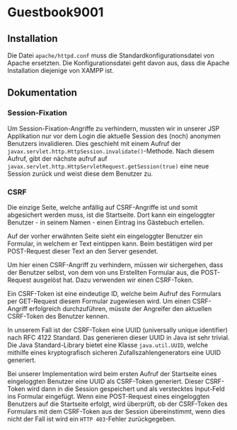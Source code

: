 # Guestbook9001

## Installation

Die Datei `apache/httpd.conf` muss die Standardkonfigurationsdatei von Apache ersetzten. Die Konfigurationsdatei geht
davon aus, dass die Apache Installation diejenige von XAMPP ist.

## Dokumentation

### Session-Fixation

Um Session-Fixation-Angriffe zu verhindern, mussten wir in unserer JSP Applikation nur vor dem Login die aktuelle
Session des (noch) anonymen Benutzers invalidieren. Dies geschieht mit einem Aufruf der
`javax.servlet.http.HttpSession.invalidate()`-Methode. Nach diesem Aufruf, gibt der nächste aufruf auf
`javax.servlet.http.HttpServletRequest.getSession(true)` eine neue Session zurück und weist diese dem Benutzer zu.

### CSRF

Die einzige Seite, welche anfällig auf CSRF-Angriffe ist und somit abgesichert werden muss, ist die Startseite.
Dort kann ein eingeloggter Benutzer - in seinem Namen - einen Eintrag ins Gästebuch ertellen.

Auf der vorher erwähnten Seite sieht ein eingeloggter Benutzer ein Formular, in welchem er Text eintippen kann.
Beim bestätigen wird per POST-Request dieser Text an den Server gesendet.

Um hier einen CSRF-Angriff zu verhindern, müssen wir sichergehen, dass der Benutzer selbst, von dem von uns Erstellten
Formular aus, die POST-Request ausgelöst hat.
Dazu verwenden wir einen CSRF-Token.

Ein CSRF-Token ist eine eindeutige ID, welche beim Aufruf des Formulars per GET-Request diesem Formular zugewiesen wird.
Um einen CSRF-Angriff erfolgreich durchzuführen, müsste der Angreifer den aktuellen CSRF-Token des Benutzer kennen.

In unserem Fall ist der CSRF-Token eine UUID (universally unique identifier) nach RFC 4122 Standard. Das generieren
dieser UUID in Java ist sehr trivial.
Die Java Standard-Library bietet eine Klasse `java.util.UUID`, welche mithilfe eines kryptografisch sicheren
Zufallszahlengenerators eine UUID generiert.

Bei unserer Implementation wird beim ersten Aufruf der Startseite eines eingeloggten Benutzer eine UUID als CSRF-Token
generiert.
Dieser CSRF-Token wird dann in die Session gespeichert und als verstecktes Input-Feld ins Formular eingefügt.
Wenn eine POST-Request eines eingeloggten Benutzers auf die Startseite erfolgt, wird überprüft, ob der CSRF-Token des
Formulars mit dem CSRF-Token aus der Session übereinstimmt, wenn dies nicht der Fall ist wird ein `HTTP 403`-Fehler
zurückgegeben.
